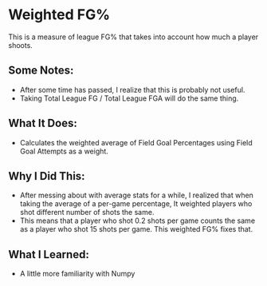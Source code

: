 # Weighted FG%

This is a measure of league FG% that takes into account how much a player shoots.

## Some Notes:

+ After some time has passed, I realize that this is probably not useful.
+ Taking Total League FG / Total League FGA will do the same thing. 

## What It Does:

+ Calculates the weighted average of Field Goal Percentages using Field Goal Attempts as a weight.

## Why I Did This:

+ After messing about with average stats for a while, I realized that when taking the average of a per-game percentage, It weighted players who shot different number of shots the same.
+ This means that a player who shot 0.2 shots per game counts the same as a player who shot 15 shots per game. This weighted FG% fixes that.

## What I Learned:

+ A little more familiarity with Numpy


